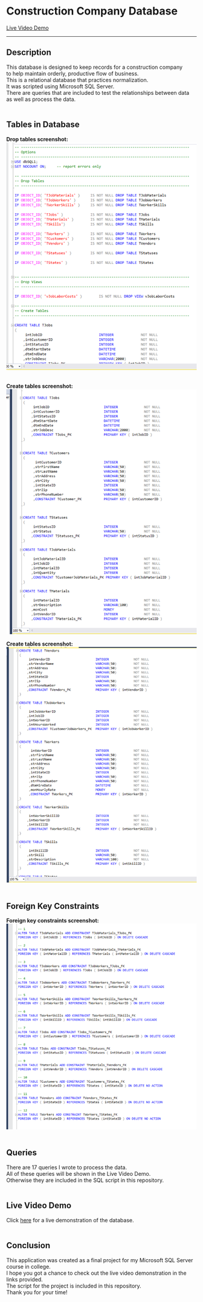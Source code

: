 # Construction Company Database  
[Live Video Demo]()

---

## Description
This database is designed to keep records for a construction company  
to help maintain orderly, productive flow of business.  
This is a relational database that practices normalization.  
It was scripted using Microsoft SQL Server.  
There are queries that are included to test the relationships between data  
as well as process the data.    
<br>

## Tables in Database
__Drop tables screenshot:__  
<img src="Images/Construction_DB_Pic1.png" width="550" >  
<br>

__Create tables screenshot:__  
<img src="Images/Construction_DB_Pic2.png" width="550" > 
<br>

__Create tables screenshot:__  
<img src="Images/Construction_DB_Pic3.png" width="550" > 
<br>
<br>

## Foreign Key Constraints
__Foreign key constraints screenshot:__  
<img src="Images/Construction_DB_Pic4.png" width="650" > 
<br>
<br>

## Queries
There are 17 queries I wrote to process the data.  
All of these queries will be shown in the Live Video Demo.  
Otherwise they are included in the SQL script in this repository.
<br>
<br>

## Live Video Demo  
Click [here]() for a live demonstration of the database.  
<br>

## Conclusion  
This application was created as a final project for my Microsoft SQL Server course in college.    
I hope you got a chance to check out the live video demonstration in the links provided.  
The script for the project is included in this repository.  
Thank you for your time!
